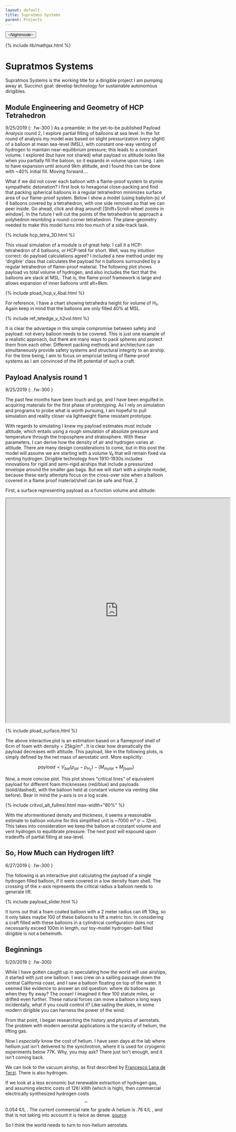 ```yaml
---
layout: default
title: Supratmos Systems
parent: Projects
---
```

<button class="btn js-toggle-dark-mode">~Nightmode~</button>

<script>
const toggleDarkMode = document.querySelector('.js-toggle-dark-mode')
const cssFile = document.querySelector('[rel="stylesheet"]')
const originalCssRef = cssFile.getAttribute('href')
const darkModeCssRef = originalCssRef.replace('just-the-docs.css', 'dark-mode-preview.css')

addEvent(toggleDarkMode, 'click', function(){
  if (cssFile.getAttribute('href') === originalCssRef) {
    cssFile.setAttribute('href', darkModeCssRef)
  } else {
    cssFile.setAttribute('href', originalCssRef)
  }
})
</script>


{% include lib/mathjax.html %}


# Supratmos Systems

Supratmos Systems is the working title for a dirigible project I am pumping
away at. Succinct goal: develop technology for sustainable
autonomous dirigibles. 

## Module Engineering and Geometry of HCP Tetrahedron
9/25/2019
{: .fw-300 }
As a preamble: in the yet-to-be published Payload Analysis round 2, I explore partial filling of balloons at sea level. In the 1st round of analysis my model was based on slight pressurization (*very* slight) of a balloon at mean sea-level (MSL), with constant one-way venting of hydrogen to maintain near-equilibrium pressure; this leads to a constant volume. I explored (but have not shared) what payload vs altitude looks like when you partially fill the baloon, so it expands in volume upon rising. I aim to have expansion until around 9km altitude, and I found this can be done with ~40% initial fill. Moving forward....

What if we did not cover each balloon with a flame-proof system to stymie sympathetic detonation? I first look to hexagonal close-packing and find that packing spherical balloons in a regular tetrahedron  minimizes surface area of our flame-proof system. Below I show a model (using babylon-js) of 4 balloons covered by a tetrahedron, with one side removed so that we can peer inside. Go ahead, click and drag around! [Shift+Scroll-wheel zooms in window]. In the future I will cut the points of the tetrahedron to approach a polyhedron resmbling a round-corner tetrahedron. The plane-geometry needed to make this model turns into too much of a side-track task. 

{% include hcp_tetra_3D.html %}


This visual simulation of a module is of great help. I call it a HCP-tetrahedron of 4 balloons, or HCP-tet4 for short. Well, was my intuition correct: do payload calculations agree? I included a new method under my 'dirgible' class that calculates the payload for n balloons surrounded by a regular tetrahedron of flame-proof material. The following plot shows payload vs total volume of hydrogen, and also includes the fact that the balloons are slack at MSL. That is, the flame proof framework is large and allows expansion of inner balloons until alt=8km. 

{% include pload_hcp_v_4bal.html %}

For reference, I have a chart showing tetrahedra height for volume of H₂. Again keep in mind that the balloons are only filled 40% at MSL. 

{% include ref_tetedge_v_h2vol.html %}

It is clear the advantage in this simple compromise between safety and payload: not every balloon needs to be covered. This is just one example of a realistic approach, but there are many ways to pack spheres and protect them from each other. Different packing methods and architecture can simultaneously provide safety systems and structural integrity to an airship. For the time being, I aim to focus on empricial testing of flame-proof systems as I am convinced of the lift potential of such a craft. 

## Payload Analysis round 1
9/25/2019
{: .fw-300 }



The past few months have been touch and go, and I have been engulfed in acquiring materials for the first phase of prototyping. As I rely on simulation and programs to probe what is *worth* pursuing, I am hopeful to pull simulation and reality closer via lightweight flame resistant prototype. 

With regards to simulating I knew my payload estimates must include altitude,
which entails using a rough simulation of absolute pressure and temperature
through the troposphere and stratosphere. With these parameters, I can derive
how the density of air and hydrogen varies at altitude. There are many design
considerations to come, but in this post the model will assume we are starting
with a volume V₀ that will remain fixed via venting hydrogen. Dirigible
technology from 1910-1930s includes innovations for rigid and semi-rigid
airships that include a pressurized envelope around the smaller gas bags.
But we will start with a simple model, because these early attempts focus on the cross-over size when a balloon covered
in a flame proof material/shell can be safe and float. 
2

First, a surface representing payload as a function volume and altitude:



<div class="video-container">
    <iframe src="https://cmackeen.github.io/assets/pload_surface.html" height="700px" width="700px" allowfullscreen="" frameborder="10px">
    </iframe>
</div>


{% include pload_surface.html %}

The above interactive plot is an estimation based on a flameproof shell of 6cm of foam with density = 25kg/m³ . It is clear how dramatically the payload decreases with altitude. This payload, like in the following plots, is simply defined by the net mass of aerostatic unit. More explicitly:

$$payload = V_{bal} ( \rho_{air} - \rho_{H_2} ) - (M_{mylar}+M_{foam}) $$
 

Now, a more concise plot. This plot shows "critical lines" of equivalent payload for different foam thicknesses (red/blue) and payloads (solid/dashed), with the balloon held at constant volume via venting (like before). Bear in mind the y-axis is on a log scale.

{% include critvol_alt_fullmsl.html max-width="80%" %}



With the aformentioned density and thickness, it seems a reasonable estimate to balloon volume for this simplified unit is ~7000 m³ (*r ~ 12m*). This takes into consideration we keep the balloon at constant volume and vent hydrogen to equilibrate pressure. The next post will expound upon tradeoffs of partial filling at sea-level. 


## So, How Much can Hydrogen lift?
6/27/2019
{: .fw-300 }

The following is an interactive plot calculating the payload of a single hydrogen filled balloon, if it were covered in a low density foam shell. The crossing of the x-axis represents the critical radius a balloon needs to generate lift.


{% include payload_slider.html %}

It turns out that a foam coated balloon with a 2 meter radius can lift 10kg, so it only takes maybe 100 of these balloons to lift a metric ton. In considering a craft filled with these balloons in a cylindrical configuration does not necessarily exceed 100m in length, our toy-model hydrogen-ball filled dirigible is not a behemoth. 



## Beginnings
5/20/2019
{: .fw-300}

While I have gotten caught up in speculating how the world will use airships, it started with just one balloon.
I was crew on a sailling passage down the central California coast, and I saw a balloon floating on
top of the water. It seemed like evidence to answer an old question: where do balloons go when they fly away? The ocean! I imagined it flew 100 statute miles, or drifted even further. These natural forces can move a balloon a long ways incidentally, what if you could control it? Like sailing the skies, in some modern dirigible you can harness the power of the wind. 

From that point, I began researching the history and physics of aerostats. The problem with modern aerostat applications is the scarcity of helium, the lifting gas.



Now I *especially* know the cost of helium. I have seen days at the lab where hellium just
isn't delivered to the synchrotron, where it is used for
cryogenic experiments below 77K. Why, you may ask? There just isn't enough, and it isn't
coming back. 


We can look to the vacuum airship, as first described by [Francesco Lana de Terzi](https://en.wikipedia.org/wiki/Airship#/media/File:Flying_boat.png). There is also hydrogen. 

If we look at a less economic but
renewable extraction of hydrogen gas, and assuming electric costs of 12¢/ kWh
(which is high), then commercial electrically synthesized hydrogen costs $$\sim$$ 0.054 ¢/L . The
current commercial rate for grade-A helium is .76 ¢/L , and that is not taking into account it is twice as dense.
[source](https://prd-wret.s3-us-west-2.amazonaws.com/assets/palladium/production/s3fs-public/atoms/files/mcs-2019-heliu.pdf) 

So I think the world needs to turn to non-helium aerostats.
